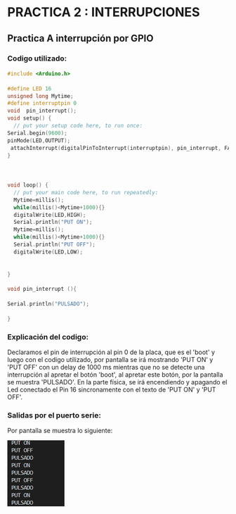 # PRACTICA 2 : INTERRUPCIONES
## Practica A interrupción por GPIO

### Codigo utilizado:
```cpp
#include <Arduino.h>

#define LED 16
unsigned long Mytime;
#define interruptpin 0
void  pin_interrupt();
void setup() {
  // put your setup code here, to run once:
Serial.begin(9600);
pinMode(LED,OUTPUT);
 attachInterrupt(digitalPinToInterrupt(interruptpin), pin_interrupt, FALLING);
}



void loop() {
  // put your main code here, to run repeatedly:
  Mytime=millis();
  while(millis()<Mytime+1000){}
  digitalWrite(LED,HIGH);
  Serial.println("PUT ON"); 
  Mytime=millis();
  while(millis()<Mytime+1000){}
  Serial.println("PUT OFF");
  digitalWrite(LED,LOW);
  
  
}

void pin_interrupt (){

Serial.println("PULSADO");

}
```

### Explicación del codigo:
Declaramos el pin de interrupción al pin 0 de la placa, que es el 'boot' y luego con el codigo utilizado, por pantalla se irá mostrando 'PUT ON' y 'PUT OFF' con un delay de 1000 ms mientras que no se detecte una interrupción al apretar el botón 'boot', al apretar este botón, por la pantalla se muestra 'PULSADO'.
En la parte física, se irá encendiendo y apagando el Led conectado el Pin 16 sincronamente con el texto de 'PUT ON' y 'PUT OFF'.

### Salidas por el puerto serie:
Por pantalla se muestra lo siguiente:

![alt text](captura.png)